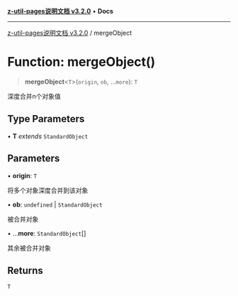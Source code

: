 [**z-util-pages说明文档 v3.2.0**](../README.md) • **Docs**

***

[z-util-pages说明文档 v3.2.0](../globals.md) / mergeObject

# Function: mergeObject()

> **mergeObject**\<`T`\>(`origin`, `ob`, ...`more`): `T`

深度合并n个对象值

## Type Parameters

• **T** *extends* `StandardObject`

## Parameters

• **origin**: `T`

将多个对象深度合并到该对象

• **ob**: `undefined` \| `StandardObject`

被合并对象

• ...**more**: `StandardObject`[]

其余被合并对象

## Returns

`T`
